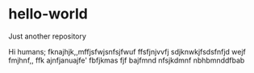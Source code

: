 # hello-world
Just another repository

Hi humans;
fknajhjk,,mffjsfwjsnfsjfwuf ffsfjnjvvfj sdjknwkjfsdsfnfjd wejf fmjhnf,, ffk ajnfjanuajfe'
fbfjkmas fjf bajfmnd nfsjkdmnf nbhbmnddfbab
